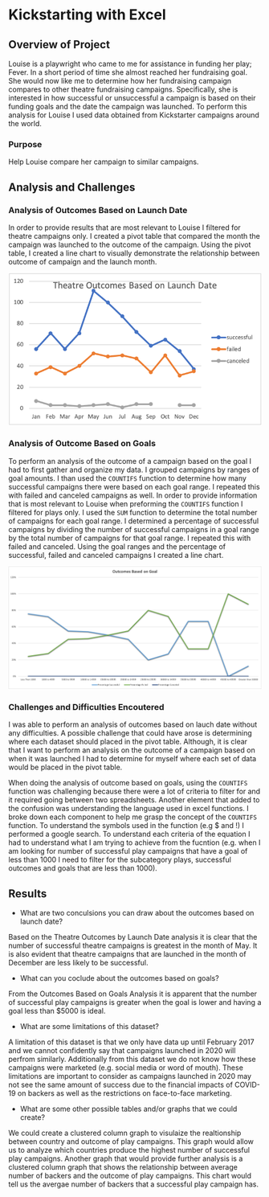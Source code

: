 # Kickstarting with Excel
## Overview of Project
Louise is a playwright who came to me for assistance in funding her play; Fever. In a short period of time she almost reached her fundraising goal. She would now like me to determine how her fundraising campaign compares to other theatre fundraising campaigns. Specifically, she is interested in how successful or unsuccessful a campaign is based on their funding goals and the date the campaign was launched. To perform this analysis for Louise I used data obtained from Kickstarter campaigns around the world.

### Purpose
Help Louise compare her campaign to similar campaigns.
 
## Analysis and Challenges 

### Analysis of Outcomes Based on Launch Date
In order to provide results that are most relevant to Louise I filtered for theatre campaigns only. I created a pivot table that compared the month the campaign was launched to the outcome of the campaign. Using the pivot table, I created a line chart to visually demonstrate the relationship between outcome of campaign and the launch month. 

![Theatre_Outcomes_vs_Launch](https://github.com/mdhugge/kickstarter-analysis/blob/main/Resources/Theatre_Outcomes_vs_Launch.png)
 

### Analysis of Outcome Based on Goals
To perform an analysis of the outcome of a campaign based on the goal I had to first gather and organize my data. I grouped campaigns by ranges of goal amounts. I than used the `COUNTIFS` function to determine how many successful campaigns there were based on each goal range. I repeated this with failed and canceled campaigns as well. In order to provide information that is most relevant to Louise when preforming the `COUNTIFS` function I filtered for plays only. I used the `SUM` function to determine the total number of campaigns for each goal range. I determined a percentage of successful campaigns by dividing the number of successful campaigns in a goal range by the total number of campaigns for that goal range. I repeated this with failed and canceled. Using the goal ranges and the percentage of successful, failed and canceled campaigns I created a line chart. 

![Outcomes_vs_Goals](https://github.com/mdhugge/kickstarter-analysis/blob/main/Resources/Outcomes_vs_Goals.png)

### Challenges and Difficulties Encoutered

I was able to perform an analysis of outcomes based on lauch date without any difficulties. A possible challenge that could have arose is determining where each dataset should placed in the pivot table. Although, it is clear that I want to perform an analysis on the outcome of a campaign based on when it was launched I had to determine for myself where each set of data would be placed in the pivot table.

When doing the analysis of outcome based on goals, using the `COUNTIFS` function was challenging because there were a lot of criteria to filter for and it required going between two spreadsheets. Another element that added to the confusion was understanding the language used in excel functions. I broke down each component to help me grasp the concept of the `COUNTIFS` function. To understand the symbols used in the function (e.g $ and !) I performed a google search. To understand each criteria of the equation I had to understand what I am trying to achieve from the fucntion (e.g. when I am looking for number of successful play campaigns that have a goal of less than 1000 I need to filter for the subcategory plays, successful outcomes and goals that are less than 1000). 

## Results
- What are two conculsions you can draw about the outcomes based on launch date?

Based on the Theatre Outcomes by Launch Date analysis it is clear that the number of successful theatre campaigns is greatest in the month of May. It is also evident that theatre campaigns that are launched in the month of December are less likely to be successful.

- What can you coclude about the outcomes based on goals?

From the Outcomes Based on Goals Analysis it is apparent that the number of successful play campaigns is greater when the goal is lower and having a goal less than $5000 is ideal. 

- What are some limitations of this dataset?

A limitation of this dataset is that we only have data up until February 2017 and we cannot confidently say that campaigns launched in 2020 will perfrom similarly. Additionally from this dataset we do not know how these campaigns were marketed (e.g. social media or word of mouth). These limitations are important to consider as campaigns launched in 2020 may not see the same amount of success due to the financial impacts of COVID-19 on backers as well as the restrictions on face-to-face marketing. 

- What are some other possible tables and/or graphs that we could create?

We could create a clustered column graph to visulaize the realtionship between country and outcome of play campaigns. This graph would allow us to analyze which countries produce the highest number of successful play campaigns. Another graph that would provide further analysis is a clustered column graph that shows the relationship between average number of backers and the outcome of play campaigns. This chart would tell us the avergae number of backers that a successful play campaign has. 

